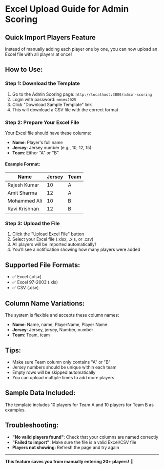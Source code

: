# Excel Upload Guide for Admin Scoring

## Quick Import Players Feature

Instead of manually adding each player one by one, you can now upload an Excel file with all players at once!

## How to Use:

### Step 1: Download the Template
1. Go to the Admin Scoring page: `http://localhost:3000/admin-scoring`
2. Login with password: `nmims2025`
3. Click "Download Sample Template" link
4. This will download a CSV file with the correct format

### Step 2: Prepare Your Excel File

Your Excel file should have these columns:
- **Name**: Player's full name
- **Jersey**: Jersey number (e.g., 10, 12, 15)
- **Team**: Either "A" or "B"

#### Example Format:

| Name          | Jersey | Team |
|---------------|--------|------|
| Rajesh Kumar  | 10     | A    |
| Amit Sharma   | 12     | A    |
| Mohammed Ali  | 10     | B    |
| Ravi Krishnan | 12     | B    |

### Step 3: Upload the File
1. Click the "Upload Excel File" button
2. Select your Excel file (.xlsx, .xls, or .csv)
3. All players will be imported automatically!
4. You'll see a notification showing how many players were added

## Supported File Formats:
- ✅ Excel (.xlsx)
- ✅ Excel 97-2003 (.xls)
- ✅ CSV (.csv)

## Column Name Variations:
The system is flexible and accepts these column names:
- **Name**: Name, name, PlayerName, Player Name
- **Jersey**: Jersey, jersey, Number, number
- **Team**: Team, team

## Tips:
- Make sure Team column only contains "A" or "B"
- Jersey numbers should be unique within each team
- Empty rows will be skipped automatically
- You can upload multiple times to add more players

## Sample Data Included:
The template includes 10 players for Team A and 10 players for Team B as examples.

## Troubleshooting:
- **"No valid players found"**: Check that your columns are named correctly
- **"Failed to import"**: Make sure the file is a valid Excel/CSV file
- **Players not showing**: Refresh the page and try again

---

**This feature saves you from manually entering 20+ players! 🎉**
